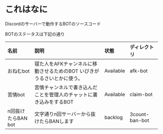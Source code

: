 # これはなに

Discordのサーバーで動作するBOTのソースコード

BOTのステータスは下記の通り

|名前|説明|状態|ディレクトリ|
|:---|:---|:---|:---|
|おねむbot|寝た人をAFKチャンネルに移動させるためのBOT  いびきがうるさいとかに使う。|Available|afk-bot|
|苦情bot|苦情チャンネルで書き込んだことを管理人のチャットに書き込みをするBOT|Available|claim-bot|
|n回抜けたらBAN bot|文字通りn回サーバーから抜けたらBANします|backlog|3count-ban-bot|
